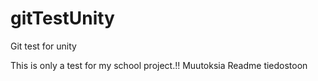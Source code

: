 # gitTestUnity
Git test for unity

This is only a test for my school project.!!
Muutoksia Readme tiedostoon

